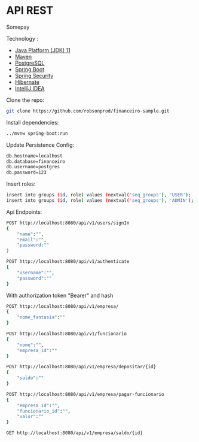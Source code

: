 # API REST
Somepay

Technology :
- [Java Platform (JDK) 11](https://openjdk.java.net/projects/jdk/11/)
- [Maven](https://maven.apache.org/)
- [PostgreSQL](https://www.postgresql.org/)
- [Spring Boot](https://spring.io/projects/spring-boot)
- [Spring Security](https://spring.io/projects/spring-security)
- [Hibernate](https://hibernate.org/)
- [IntelliJ IDEA](https://www.jetbrains.com/pt-br/idea/)


Clone the repo:
``` bash
git clone https://github.com/robsonprod/financeiro-sample.git

```

Install dependencies:
``` bash
../mvnw spring-boot:run
```


Update Persistence Config:
``` bash
db.hostname=localhost
db.database=financeiro
db.username=postgres
db.password=123
```

Insert roles:
``` bash
insert into groups (id, role) values (nextval('seq_groups'), 'USER');
insert into groups (id, role) values (nextval('seq_groups'), 'ADMIN');
```

Api Endpoints:

``` bash
POST http://localhost:8080/api/v1/users/signIn
{
    "name":"",
    "email":"",
    "password:""
}
```

``` bash
POST http://localhost:8080/api/v1/authenticate
{
    "username":"",
    "password":""
}
```
With authorization token "Bearer" and hash

``` bash
POST http://localhost:8080/api/v1/empresa/
{
    "nome_fantasia":""
}
```

``` bash
POST http://localhost:8080/api/v1/funcionario
{
    "nome":"",
    "empresa_id":""
}
```

``` bash
POST http://localhost:8080/api/v1/empresa/depositar/{id}
{
    "saldo":""
}
```

``` bash
POST http://localhost:8080/api/v1/empresa/pagar-funcionario
{
    "empresa_id":"",
    "funcionario_id":"",
    "valor":""
}
```

``` bash
GET http://localhost:8080/api/v1/empresa/saldo/{id}

```

